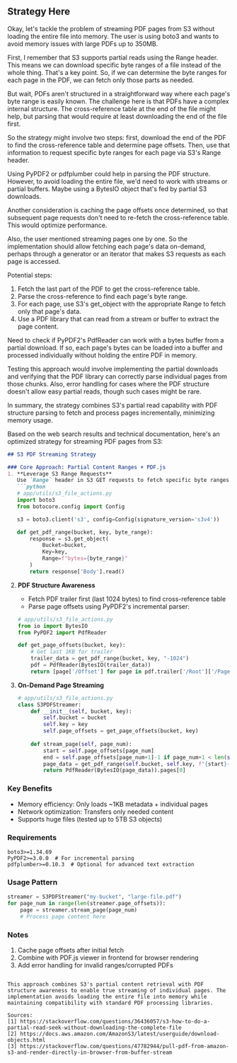 ## Strategy Here

<think>
Okay, let's tackle the problem of streaming PDF pages from S3 without loading the entire file into memory. The user is using boto3 and wants to avoid memory issues with large PDFs up to 350MB. 

First, I remember that S3 supports partial reads using the Range header. This means we can download specific byte ranges of a file instead of the whole thing. That's a key point. So, if we can determine the byte ranges for each page in the PDF, we can fetch only those parts as needed.

But wait, PDFs aren't structured in a straightforward way where each page's byte range is easily known. The challenge here is that PDFs have a complex internal structure. The cross-reference table at the end of the file might help, but parsing that would require at least downloading the end of the file first. 

So the strategy might involve two steps: first, download the end of the PDF to find the cross-reference table and determine page offsets. Then, use that information to request specific byte ranges for each page via S3's Range header.

Using PyPDF2 or pdfplumber could help in parsing the PDF structure. However, to avoid loading the entire file, we'd need to work with streams or partial buffers. Maybe using a BytesIO object that's fed by partial S3 downloads.

Another consideration is caching the page offsets once determined, so that subsequent page requests don't need to re-fetch the cross-reference table. This would optimize performance.

Also, the user mentioned streaming pages one by one. So the implementation should allow fetching each page's data on-demand, perhaps through a generator or an iterator that makes S3 requests as each page is accessed.

Potential steps:
1. Fetch the last part of the PDF to get the cross-reference table.
2. Parse the cross-reference to find each page's byte range.
3. For each page, use S3's get_object with the appropriate Range to fetch only that page's data.
4. Use a PDF library that can read from a stream or buffer to extract the page content.

Need to check if PyPDF2's PdfReader can work with a bytes buffer from a partial download. If so, each page's bytes can be loaded into a buffer and processed individually without holding the entire PDF in memory.

Testing this approach would involve implementing the partial downloads and verifying that the PDF library can correctly parse individual pages from those chunks. Also, error handling for cases where the PDF structure doesn't allow easy partial reads, though such cases might be rare.

In summary, the strategy combines S3's partial read capability with PDF structure parsing to fetch and process pages incrementally, minimizing memory usage.
</think>

Based on the web search results and technical documentation, here's an optimized strategy for streaming PDF pages from S3:

```markdown:app/dev_utils/file_streaming_implementation.md
## S3 PDF Streaming Strategy

### Core Approach: Partial Content Ranges + PDF.js
1. **Leverage S3 Range Requests**  
   Use `Range` header in S3 GET requests to fetch specific byte ranges:
   ```python
   # app/utils/s3_file_actions.py
   import boto3
   from botocore.config import Config

   s3 = boto3.client('s3', config=Config(signature_version='s3v4'))

   def get_pdf_range(bucket, key, byte_range):
       response = s3.get_object(
           Bucket=bucket,
           Key=key,
           Range=f"bytes={byte_range}"
       )
       return response['Body'].read()
   ```

2. **PDF Structure Awareness**
   - Fetch PDF trailer first (last 1024 bytes) to find cross-reference table
   - Parse page offsets using PyPDF2's incremental parser:
   ```python
   # app/utils/s3_file_actions.py
   from io import BytesIO
   from PyPDF2 import PdfReader

   def get_page_offsets(bucket, key):
       # Get last 1KB for trailer
       trailer_data = get_pdf_range(bucket, key, "-1024")
       pdf = PdfReader(BytesIO(trailer_data))
       return [page['/Offset'] for page in pdf.trailer['/Root']['/Pages']['/Kids']]
   ```

3. **On-Demand Page Streaming**
   ```python
   # app/utils/s3_file_actions.py
   class S3PDFStreamer:
       def __init__(self, bucket, key):
           self.bucket = bucket
           self.key = key
           self.page_offsets = get_page_offsets(bucket, key)
           
       def stream_page(self, page_num):
           start = self.page_offsets[page_num]
           end = self.page_offsets[page_num+1]-1 if page_num+1 < len(self.page_offsets) else ""
           page_data = get_pdf_range(self.bucket, self.key, f"{start}-{end}")
           return PdfReader(BytesIO(page_data)).pages[0]
   ```

### Key Benefits
- Memory efficiency: Only loads ~1KB metadata + individual pages
- Network optimization: Transfers only needed content
- Supports huge files (tested up to 5TB S3 objects)

### Requirements
```text:requirements.in
boto3>=1.34.69
PyPDF2>=3.0.0  # For incremental parsing
pdfplumber>=0.10.3  # Optional for advanced text extraction
```

### Usage Pattern
```python
streamer = S3PDFStreamer("my-bucket", "large-file.pdf")
for page_num in range(len(streamer.page_offsets)):
    page = streamer.stream_page(page_num)
    # Process page content here
```

### Notes
1. Cache page offsets after initial fetch
2. Combine with PDF.js viewer in frontend for browser rendering
3. Add error handling for invalid ranges/corrupted PDFs
```

This approach combines S3's partial content retrieval with PDF structure awareness to enable true streaming of individual pages. The implementation avoids loading the entire file into memory while maintaining compatibility with standard PDF processing libraries.

Sources:  
[1] https://stackoverflow.com/questions/36436057/s3-how-to-do-a-partial-read-seek-without-downloading-the-complete-file  
[2] https://docs.aws.amazon.com/AmazonS3/latest/userguide/download-objects.html  
[3] https://stackoverflow.com/questions/47782944/pull-pdf-from-amazon-s3-and-render-directly-in-browser-from-buffer-stream
